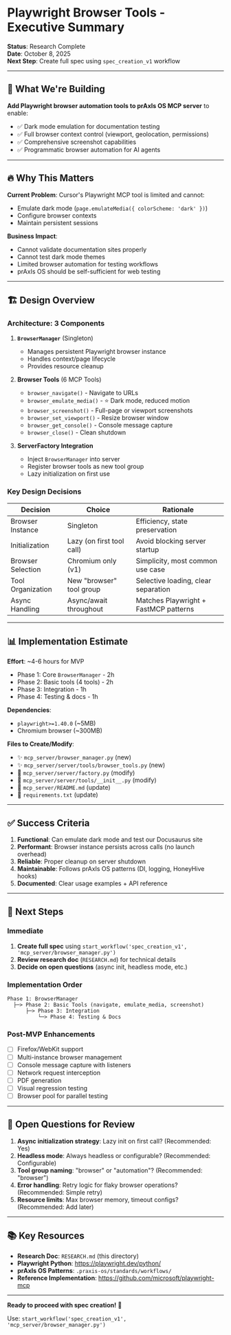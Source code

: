 # Playwright Browser Tools - Executive Summary

**Status**: Research Complete  
**Date**: October 8, 2025  
**Next Step**: Create full spec using `spec_creation_v1` workflow

---

## 🎯 What We're Building

**Add Playwright browser automation tools to prAxIs OS MCP server** to enable:
- ✅ Dark mode emulation for documentation testing
- ✅ Full browser context control (viewport, geolocation, permissions)
- ✅ Comprehensive screenshot capabilities
- ✅ Programmatic browser automation for AI agents

---

## 🔥 Why This Matters

**Current Problem**: Cursor's Playwright MCP tool is limited and cannot:
- Emulate dark mode (`page.emulateMedia({ colorScheme: 'dark' })`)
- Configure browser contexts
- Maintain persistent sessions

**Business Impact**:
- Cannot validate documentation sites properly
- Cannot test dark mode themes
- Limited browser automation for testing workflows
- prAxIs OS should be self-sufficient for web testing

---

## 🏗️ Design Overview

### Architecture: 3 Components

1. **`BrowserManager`** (Singleton)
   - Manages persistent Playwright browser instance
   - Handles context/page lifecycle
   - Provides resource cleanup

2. **Browser Tools** (6 MCP Tools)
   - `browser_navigate()` - Navigate to URLs
   - `browser_emulate_media()` - ⭐ Dark mode, reduced motion
   - `browser_screenshot()` - Full-page or viewport screenshots
   - `browser_set_viewport()` - Resize browser window
   - `browser_get_console()` - Console message capture
   - `browser_close()` - Clean shutdown

3. **ServerFactory Integration**
   - Inject `BrowserManager` into server
   - Register browser tools as new tool group
   - Lazy initialization on first use

### Key Design Decisions

| Decision | Choice | Rationale |
|----------|--------|-----------|
| Browser Instance | Singleton | Efficiency, state preservation |
| Initialization | Lazy (on first tool call) | Avoid blocking server startup |
| Browser Selection | Chromium only (v1) | Simplicity, most common use case |
| Tool Organization | New "browser" tool group | Selective loading, clear separation |
| Async Handling | Async/await throughout | Matches Playwright + FastMCP patterns |

---

## 📊 Implementation Estimate

**Effort**: ~4-6 hours for MVP
- Phase 1: Core `BrowserManager` - 2h
- Phase 2: Basic tools (4 tools) - 2h
- Phase 3: Integration - 1h
- Phase 4: Testing & docs - 1h

**Dependencies**:
- `playwright>=1.40.0` (~5MB)
- Chromium browser (~300MB)

**Files to Create/Modify**:
- ✨ `mcp_server/browser_manager.py` (new)
- ✨ `mcp_server/server/tools/browser_tools.py` (new)
- 🔧 `mcp_server/server/factory.py` (modify)
- 🔧 `mcp_server/server/tools/__init__.py` (modify)
- 📝 `mcp_server/README.md` (update)
- 📝 `requirements.txt` (update)

---

## ✅ Success Criteria

1. **Functional**: Can emulate dark mode and test our Docusaurus site
2. **Performant**: Browser instance persists across calls (no launch overhead)
3. **Reliable**: Proper cleanup on server shutdown
4. **Maintainable**: Follows prAxIs OS patterns (DI, logging, HoneyHive hooks)
5. **Documented**: Clear usage examples + API reference

---

## 🚦 Next Steps

### Immediate
1. **Create full spec** using `start_workflow('spec_creation_v1', 'mcp_server/browser_manager.py')`
2. **Review research doc** (`RESEARCH.md`) for technical details
3. **Decide on open questions** (async init, headless mode, etc.)

### Implementation Order
```
Phase 1: BrowserManager
  ├─> Phase 2: Basic Tools (navigate, emulate_media, screenshot)
      ├─> Phase 3: Integration
          └─> Phase 4: Testing & Docs
```

### Post-MVP Enhancements
- [ ] Firefox/WebKit support
- [ ] Multi-instance browser management
- [ ] Console message capture with listeners
- [ ] Network request interception
- [ ] PDF generation
- [ ] Visual regression testing
- [ ] Browser pool for parallel testing

---

## 🤔 Open Questions for Review

1. **Async initialization strategy**: Lazy init on first call? (Recommended: Yes)
2. **Headless mode**: Always headless or configurable? (Recommended: Configurable)
3. **Tool group naming**: "browser" or "automation"? (Recommended: "browser")
4. **Error handling**: Retry logic for flaky browser operations? (Recommended: Simple retry)
5. **Resource limits**: Max browser memory, timeout configs? (Recommended: Add later)

---

## 📚 Key Resources

- **Research Doc**: `RESEARCH.md` (this directory)
- **Playwright Python**: https://playwright.dev/python/
- **prAxIs OS Patterns**: `.praxis-os/standards/workflows/`
- **Reference Implementation**: https://github.com/microsoft/playwright-mcp

---

**Ready to proceed with spec creation!** 🚀

Use: `start_workflow('spec_creation_v1', 'mcp_server/browser_manager.py')`

